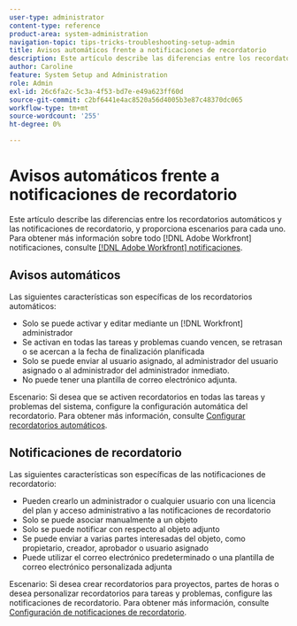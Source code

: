 ```yaml
---
user-type: administrator
content-type: reference
product-area: system-administration
navigation-topic: tips-tricks-troubleshooting-setup-admin
title: Avisos automáticos frente a notificaciones de recordatorio
description: Este artículo describe las diferencias entre los recordatorios automáticos y las notificaciones de recordatorio, y proporciona escenarios para cada uno. Para obtener más información sobre todo [!DNL Adobe Workfront] notificaciones, consulte Adobe [!DNL Workfront] notificaciones.
author: Caroline
feature: System Setup and Administration
role: Admin
exl-id: 26c6fa2c-5c3a-4f53-bd7e-e49a623ff60d
source-git-commit: c2bf6441e4ac8520a56d4005b3e87c48370dc065
workflow-type: tm+mt
source-wordcount: '255'
ht-degree: 0%

---
```


# Avisos automáticos frente a notificaciones de recordatorio

Este artículo describe las diferencias entre los recordatorios automáticos y las notificaciones de recordatorio, y proporciona escenarios para cada uno. Para obtener más información sobre todo [!DNL Adobe Workfront] notificaciones, consulte [[!DNL Adobe Workfront] notificaciones](../../workfront-basics/using-notifications/wf-notifications.md).

## Avisos automáticos

Las siguientes características son específicas de los recordatorios automáticos:

* Solo se puede activar y editar mediante un [!DNL Workfront] administrador
* Se activan en todas las tareas y problemas cuando vencen, se retrasan o se acercan a la fecha de finalización planificada
* Solo se puede enviar al usuario asignado, al administrador del usuario asignado o al administrador del administrador inmediato.
* No puede tener una plantilla de correo electrónico adjunta.

Escenario: Si desea que se activen recordatorios en todas las tareas y problemas del sistema, configure la configuración automática del recordatorio. Para obtener más información, consulte [Configurar recordatorios automáticos](../../administration-and-setup/manage-workfront/emails/setting-up-automatic-reminders.md).

## Notificaciones de recordatorio

Las siguientes características son específicas de las notificaciones de recordatorio:

* Pueden crearlo un administrador o cualquier usuario con una licencia del plan y acceso administrativo a las notificaciones de recordatorio
* Solo se puede asociar manualmente a un objeto
* Solo se puede notificar con respecto al objeto adjunto
* Se puede enviar a varias partes interesadas del objeto, como propietario, creador, aprobador o usuario asignado
* Puede utilizar el correo electrónico predeterminado o una plantilla de correo electrónico personalizada adjunta

Escenario: Si desea crear recordatorios para proyectos, partes de horas o desea personalizar recordatorios para tareas y problemas, configure las notificaciones de recordatorio. Para obtener más información, consulte [Configuración de notificaciones de recordatorio](../../administration-and-setup/manage-workfront/emails/set-up-reminder-notifications.md).
